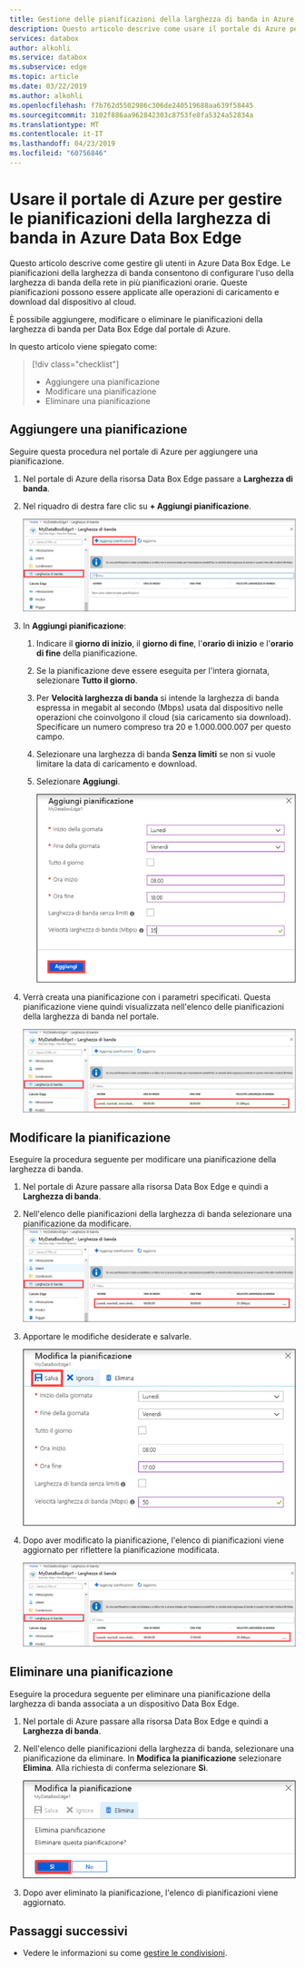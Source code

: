 ```yaml
---
title: Gestione delle pianificazioni della larghezza di banda in Azure Data Box Edge | Microsoft Docs
description: Questo articolo descrive come usare il portale di Azure per gestire le pianificazioni della larghezza di banda in Azure Data Box Edge.
services: databox
author: alkohli
ms.service: databox
ms.subservice: edge
ms.topic: article
ms.date: 03/22/2019
ms.author: alkohli
ms.openlocfilehash: f7b762d5502986c306de240519688aa639f58445
ms.sourcegitcommit: 3102f886aa962842303c8753fe8fa5324a52834a
ms.translationtype: MT
ms.contentlocale: it-IT
ms.lasthandoff: 04/23/2019
ms.locfileid: "60756846"
---
```

# <a name="use-the-azure-portal-to-manage-bandwidth-schedules-on-your-azure-data-box-edge"></a>Usare il portale di Azure per gestire le pianificazioni della larghezza di banda in Azure Data Box Edge  

Questo articolo descrive come gestire gli utenti in Azure Data Box Edge. Le pianificazioni della larghezza di banda consentono di configurare l'uso della larghezza di banda della rete in più pianificazioni orarie. Queste pianificazioni possono essere applicate alle operazioni di caricamento e download dal dispositivo al cloud.

È possibile aggiungere, modificare o eliminare le pianificazioni della larghezza di banda per Data Box Edge dal portale di Azure.

In questo articolo viene spiegato come:

> [!div class="checklist"]
> * Aggiungere una pianificazione
> * Modificare una pianificazione
> * Eliminare una pianificazione


## <a name="add-a-schedule"></a>Aggiungere una pianificazione

Seguire questa procedura nel portale di Azure per aggiungere una pianificazione.

1. Nel portale di Azure della risorsa Data Box Edge passare a **Larghezza di banda**.
2. Nel riquadro di destra fare clic su **+ Aggiungi pianificazione**.

    ![Selezionare la larghezza di banda](media/data-box-edge-manage-bandwidth-schedules/add-schedule-1.png)

3. In **Aggiungi pianificazione**: 

   1. Indicare il **giorno di inizio**, il **giorno di fine**, l'**orario di inizio** e l'**orario di fine** della pianificazione.
   2. Se la pianificazione deve essere eseguita per l'intera giornata, selezionare **Tutto il giorno**.
   3. Per **Velocità larghezza di banda** si intende la larghezza di banda espressa in megabit al secondo (Mbps) usata dal dispositivo nelle operazioni che coinvolgono il cloud (sia caricamento sia download). Specificare un numero compreso tra 20 e 1.000.000.007 per questo campo.
   4. Selezionare una larghezza di banda **Senza limiti** se non si vuole limitare la data di caricamento e download.
   5. Selezionare **Aggiungi**.

      ![Aggiungere la pianificazione](media/data-box-edge-manage-bandwidth-schedules/add-schedule-2.png)

3. Verrà creata una pianificazione con i parametri specificati. Questa pianificazione viene quindi visualizzata nell'elenco delle pianificazioni della larghezza di banda nel portale.

    ![Elenco aggiornato delle pianificazioni della larghezza di banda](media/data-box-edge-manage-bandwidth-schedules/add-schedule-3.png)

## <a name="edit-schedule"></a>Modificare la pianificazione

Eseguire la procedura seguente per modificare una pianificazione della larghezza di banda.

1. Nel portale di Azure passare alla risorsa Data Box Edge e quindi a **Larghezza di banda**. 
2. Nell'elenco delle pianificazioni della larghezza di banda selezionare una pianificazione da modificare.
    ![Selezionare la pianificazione della larghezza di banda](media/data-box-edge-manage-bandwidth-schedules/modify-schedule-1.png)

3. Apportare le modifiche desiderate e salvarle.

    ![Modificare un utente](media/data-box-edge-manage-bandwidth-schedules/modify-schedule-2.png)

4. Dopo aver modificato la pianificazione, l'elenco di pianificazioni viene aggiornato per riflettere la pianificazione modificata.

    ![Modificare un utente](media/data-box-edge-manage-bandwidth-schedules/modify-schedule-3.png)


## <a name="delete-a-schedule"></a>Eliminare una pianificazione

Eseguire la procedura seguente per eliminare una pianificazione della larghezza di banda associata a un dispositivo Data Box Edge.

1. Nel portale di Azure passare alla risorsa Data Box Edge e quindi a **Larghezza di banda**.  

2. Nell'elenco delle pianificazioni della larghezza di banda, selezionare una pianificazione da eliminare. In **Modifica la pianificazione** selezionare **Elimina**. Alla richiesta di conferma selezionare **Sì**.

   ![Eliminare un utente](media/data-box-edge-manage-bandwidth-schedules/delete-schedule-2.png)

3. Dopo aver eliminato la pianificazione, l'elenco di pianificazioni viene aggiornato.


## <a name="next-steps"></a>Passaggi successivi

- Vedere le informazioni su come [gestire le condivisioni](data-box-edge-manage-shares.md).

